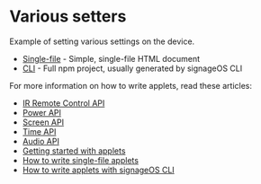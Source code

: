 # Various setters

Example of setting various settings on the device.

* [Single-file](singlefile-applet) - Simple, single-file HTML document
* [CLI](cli-applet) - Full npm project, usually generated by signageOS CLI

For more information on how to write applets, read these articles:

* [IR Remote Control API](https://docs.signageos.io/api/js/management/3-js-management-remote-control)
* [Power API](https://docs.signageos.io/api/js/management/4-js-management-power)
* [Screen API](https://docs.signageos.io/api/js/management/5-js-management-screen)
* [Time API](https://docs.signageos.io/api/js/management/6-js-management-time)
* [Audio API](https://docs.signageos.io/api/js/management/7-js-management-volume)
* [Getting started with applets](https://docs.signageos.io/knowledge-base/applet)
* [How to write single-file applets](https://docs.signageos.io/knowledge-base/applet-editor)
* [How to write applets with signageOS CLI](https://docs.signageos.io/knowledge-base/setup-developer-environment)
